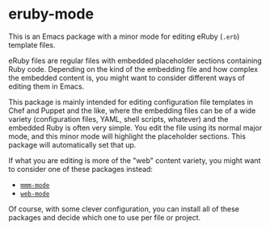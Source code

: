 # eruby-mode

This is an Emacs package with a minor mode for editing eRuby (`.erb`)
template files.

eRuby files are regular files with embedded placeholder sections
containing Ruby code.  Depending on the kind of the embedding file and
how complex the embedded content is, you might want to consider
different ways of editing them in Emacs.

This package is mainly intended for editing configuration file
templates in Chef and Puppet and the like, where the embedding files
can be of a wide variety (configuration files, YAML, shell scripts,
whatever) and the embedded Ruby is often very simple.  You edit the
file using its normal major mode, and this minor mode will highlight
the placeholder sections.  This package will automatically set that
up.

If what you are editing is more of the "web" content variety, you
might want to consider one of these packages instead:

- [`mmm-mode`](https://github.com/purcell/mmm-mode)
- [`web-mode`](http://web-mode.org/)

Of course, with some clever configuration, you can install all of
these packages and decide which one to use per file or project.
